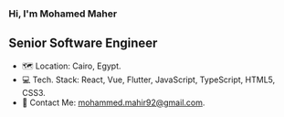 ### Hi, I'm Mohamed Maher
## Senior Software Engineer

- 🗺️ Location: Cairo, Egypt.
- 💻 Tech. Stack: React, Vue, Flutter, JavaScript, TypeScript, HTML5, CSS3.
- 📧 Contact Me: mohammed.mahir92@gmail.com.
